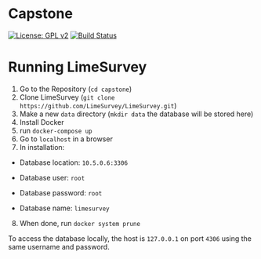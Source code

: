 # Capstone
[![License: GPL v2](https://img.shields.io/badge/License-GPL%20v2-lightgrey.svg)](https://www.gnu.org/licenses/old-licenses/gpl-2.0.en.html) [![Build Status](https://travis-ci.com/stansmall/capstone.svg?branch=master)](https://travis-ci.com/stansmall/capstone)


# Running LimeSurvey

1. Go to the Repository (`cd capstone`)
2. Clone LimeSurvey (`git clone https://github.com/LimeSurvey/LimeSurvey.git`)
3. Make a new `data` directory (`mkdir data` the database will be stored here)
5. Install Docker
5. run `docker-compose up`
6. Go to `localhost` in a browser
7. In installation:

  * Database location: `10.5.0.6:3306`
  
   * Database user: `root`
  
   * Database password: `root`
  
   * Database name: `limesurvey` 

8. When done, run `docker system prune`

To access the database locally, the host is `127.0.0.1` on port `4306` using the same username and password.
  

